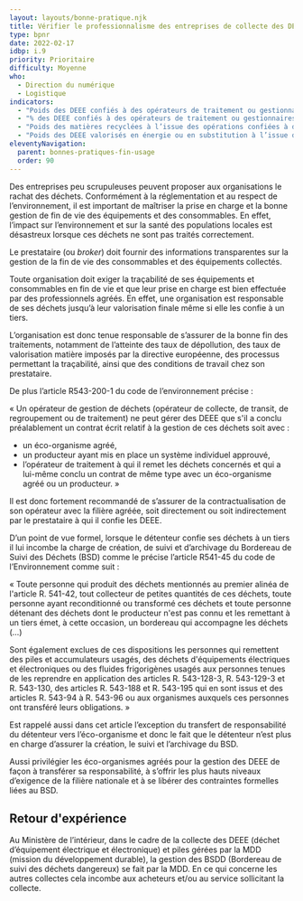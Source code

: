 ```yaml
---
layout: layouts/bonne-pratique.njk
title: Vérifier le professionnalisme des entreprises de collecte des DEEE
type: bpnr
date: 2022-02-17
idbp: i.9
priority: Prioritaire
difficulty: Moyenne
who:
  - Direction du numérique
  - Logistique
indicators:
  - "Poids des DEEE confiés à des opérateurs de traitement ou gestionnaires de déchets"
  - "% des DEEE confiés à des opérateurs de traitement ou gestionnaires de déchets par rapport au poids total des DEEE générés"
  - "Poids des matières recyclées à l’issue des opérations confiées à des opérateurs de traitement ou gestionnaires de déchets"
  - "Poids des DEEE valorisés en énergie ou en substitution à l’issue des opérations confiées à des opérateurs de traitement ou gestionnaires de déchets"
eleventyNavigation:
  parent: bonnes-pratiques-fin-usage
  order: 90
---
```


Des entreprises peu scrupuleuses peuvent proposer aux organisations le rachat des déchets. Conformément à la réglementation et au respect de l’environnement, il est important de maîtriser la prise en charge et la bonne gestion de fin de vie des équipements et des consommables. En effet, l’impact sur l’environnement et sur la santé des populations locales est désastreux lorsque ces déchets ne sont pas traités correctement.

Le prestataire (ou *broker*) doit fournir des informations transparentes sur la gestion de la fin de vie des consommables et des équipements collectés.

Toute organisation doit exiger la traçabilité de ses équipements et consommables en fin de vie et que leur prise en charge est bien effectuée par des professionnels agréés. En effet, une organisation est responsable de ses déchets jusqu’à leur valorisation finale même si elle les confie à un tiers.

L’organisation est donc tenue responsable de s’assurer de la bonne fin des traitements, notamment de l’atteinte des taux de dépollution, des taux de valorisation matière imposés par la directive européenne, des processus permettant la traçabilité, ainsi que des conditions de travail chez son prestataire.

De plus l’article R543-200-1 du code de l’environnement précise :

« Un opérateur de gestion de déchets (opérateur de collecte, de transit, de regroupement ou de traitement) ne peut gérer des DEEE que s'il a conclu préalablement un contrat écrit relatif à la gestion de ces déchets soit avec :

- un éco-organisme agréé,
- un producteur ayant mis en place un système individuel approuvé,
- l’opérateur de traitement à qui il remet les déchets concernés et qui a lui-même conclu un contrat de même type avec un éco-organisme agréé ou un producteur. »

Il est donc fortement recommandé de s’assurer de la contractualisation de son opérateur avec la filière agréée, soit directement ou soit indirectement par le prestataire à qui il confie les DEEE.

D’un point de vue formel, lorsque le détenteur confie ses déchets à un tiers il lui incombe la charge de création, de suivi et d’archivage du Bordereau de Suivi des Déchets (BSD) comme le précise l’article R541-45 du code de l’Environnement comme suit :

« Toute personne qui produit des déchets mentionnés au premier alinéa de l'article R. 541-42, tout collecteur de petites quantités de ces déchets, toute personne ayant reconditionné ou transformé ces déchets et toute personne détenant des déchets dont le producteur n'est pas connu et les remettant à un tiers émet, à cette occasion, un bordereau qui accompagne les déchets (…)

Sont également exclues de ces dispositions les personnes qui remettent des piles et accumulateurs usagés, des déchets d'équipements électriques et électroniques ou des fluides frigorigènes usagés aux personnes tenues de les reprendre en application des articles R. 543-128-3, R. 543-129-3 et R. 543-130, des articles R. 543-188 et R. 543-195 qui en sont issus et des articles R. 543-94 à R. 543-96 ou aux organismes auxquels ces personnes ont transféré leurs obligations. »

Est rappelé aussi dans cet article l’exception du transfert de responsabilité du détenteur vers l’éco-organisme et donc le fait que le détenteur n’est plus en charge d’assurer la création, le suivi et l’archivage du BSD.

Aussi privilégier les éco-organismes agréés pour la gestion des DEEE de façon à transférer sa responsabilité, à s’offrir les plus hauts niveaux d’exigence de la filière nationale et à se libérer des contraintes formelles liées au BSD.

## Retour d'expérience 

Au Ministère de l’intérieur, dans le cadre de la collecte des DEEE (déchet d’équipement électrique et électronique) et piles gérées par la MDD (mission du développement durable), la gestion des BSDD (Bordereau de suivi des déchets dangereux) se fait par la MDD. En ce qui concerne les autres collectes cela incombe aux acheteurs et/ou au service sollicitant la collecte. 
